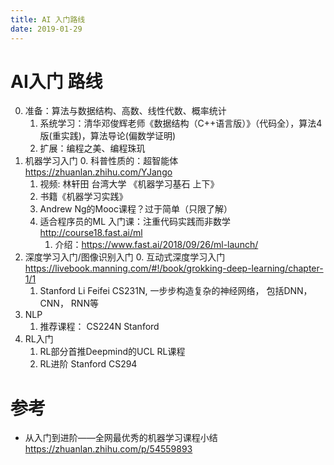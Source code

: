 ```yaml
---
title: AI 入门路线
date: 2019-01-29
---
```

# AI入门 路线
0. 准备：算法与数据结构、高数、线性代数、概率统计
    1. 系统学习：清华邓俊辉老师《数据结构（C++语言版）》（代码全），算法4版(重实践)，算法导论(偏数学证明)
    2. 扩展：编程之美、编程珠玑
1. 机器学习入门
   0. 科普性质的：超智能体 https://zhuanlan.zhihu.com/YJango
   1. 视频: 林轩田 台湾大学 《机器学习基石 上下》 
   2. 书籍《机器学习实践》
   3.  Andrew Ng的Mooc课程？过于简单（只限了解）
   4. 适合程序员的ML 入门课：注重代码实践而非数学  http://course18.fast.ai/ml 
        1. 介绍：https://www.fast.ai/2018/09/26/ml-launch/
2. 深度学习入门/图像识别入门
    0. 互动式深度学习入门 https://livebook.manning.com/#!/book/grokking-deep-learning/chapter-1/1
    1. Stanford Li Feifei CS231N, 一步步构造复杂的神经网络， 包括DNN， CNN， RNN等
3.  NLP
    1. 推荐课程： CS224N Stanford
4. RL入门
    1. RL部分首推Deepmind的UCL RL课程
    2. RL进阶 Stanford CS294

# 参考
- 从入门到进阶——全网最优秀的机器学习课程小结 https://zhuanlan.zhihu.com/p/54559893
